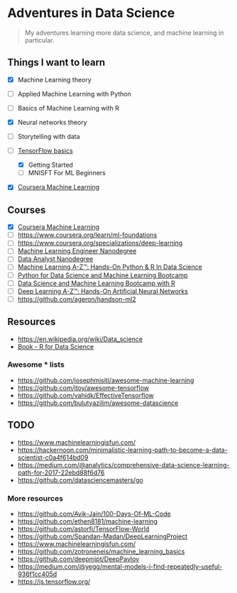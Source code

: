 # Adventures in Data Science

> My adventures learning more data science, and machine learning in particular.

## Things I want to learn

- [X] Machine Learning theory
- [ ] Applied Machine Learning with Python
- [ ] Basics of Machine Learning with R
- [X] Neural networks theory
- [ ] Storytelling with data
- [ ] [TensorFlow basics](tensorflow)
  - [X] Getting Started
  - [ ] MNISFT For ML Beginners
- [X] [Coursera Machine Learning](coursera_machinelearning)


## Courses

- [X] [Coursera Machine Learning](https://www.coursera.org/learn/machine-learning)
- [ ] https://www.coursera.org/learn/ml-foundations
- [ ] https://www.coursera.org/specializations/deep-learning
- [ ] [Machine Learning Engineer Nanodegree](https://www.udacity.com/course/machine-learning-engineer-nanodegree--nd009)
- [ ] [Data Analyst Nanodegree](https://www.udacity.com/course/data-analyst-nanodegree--nd002)
- [ ] [Machine Learning A-Z™: Hands-On Python & R In Data Science](https://www.udemy.com/machinelearning/)
- [ ] [Python for Data Science and Machine Learning Bootcamp](https://www.udemy.com/python-for-data-science-and-machine-learning-bootcamp/)
- [ ] [Data Science and Machine Learning Bootcamp with R](https://www.udemy.com/data-science-and-machine-learning-bootcamp-with-r/)
- [ ] [Deep Learning A-Z™: Hands-On Artificial Neural Networks](https://www.udemy.com/deeplearning/)
- [ ] https://github.com/ageron/handson-ml2

## Resources

- https://en.wikipedia.org/wiki/Data_science
- [Book - R for Data Science](http://r4ds.had.co.nz/)

### Awesome * lists

- https://github.com/josephmisiti/awesome-machine-learning
- https://github.com/jtoy/awesome-tensorflow
- https://github.com/vahidk/EffectiveTensorflow
- https://github.com/bulutyazilim/awesome-datascience

## TODO

- https://www.machinelearningisfun.com/
- https://hackernoon.com/minimalistic-learning-path-to-become-a-data-scientist-c0a4f614bd09
- https://medium.com/@analytics/comprehensive-data-science-learning-path-for-2017-22ebd88f6d76
- https://github.com/datasciencemasters/go

### More resources

- https://github.com/Avik-Jain/100-Days-Of-ML-Code
- https://github.com/ethen8181/machine-learning
- https://github.com/astorfi/TensorFlow-World
- https://github.com/Spandan-Madan/DeepLearningProject
- https://www.machinelearningisfun.com/
- https://github.com/zotroneneis/machine_learning_basics
- https://github.com/deepmipt/DeepPavlov
- https://medium.com/@yegg/mental-models-i-find-repeatedly-useful-936f1cc405d
- https://js.tensorflow.org/
